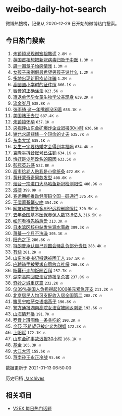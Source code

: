 # weibo-daily-hot-search

微博热搜榜，记录从 2020-12-29 日开始的微博热门搜索。

## 今日热门搜索

<!-- BEGIN -->

1. [朱锁锁发现谢宏祖撒谎](https://s.weibo.com/weibo?q=%23%E6%9C%B1%E9%94%81%E9%94%81%E5%8F%91%E7%8E%B0%E8%B0%A2%E5%AE%8F%E7%A5%96%E6%92%92%E8%B0%8E%23&Refer=top) `2.8M 🔥`
1. [英国首相想把新冠病毒归咎于中医](https://s.weibo.com/weibo?q=%23%E8%8B%B1%E5%9B%BD%E9%A6%96%E7%9B%B8%E6%83%B3%E6%8A%8A%E6%96%B0%E5%86%A0%E7%97%85%E6%AF%92%E5%BD%92%E5%92%8E%E4%BA%8E%E4%B8%AD%E5%8C%BB%23&Refer=top) `1.3M 🔥`
1. [周一围章子怡感情戏](https://s.weibo.com/weibo?q=%23%E5%91%A8%E4%B8%80%E5%9B%B4%E7%AB%A0%E5%AD%90%E6%80%A1%E6%84%9F%E6%83%85%E6%88%8F%23&Refer=top) `1.3M 🔥`
1. [女孩子来例假最希望男孩子说什么](https://s.weibo.com/weibo?q=%23%E5%A5%B3%E5%AD%A9%E5%AD%90%E6%9D%A5%E4%BE%8B%E5%81%87%E6%9C%80%E5%B8%8C%E6%9C%9B%E7%94%B7%E5%AD%A9%E5%AD%90%E8%AF%B4%E4%BB%80%E4%B9%88%23&Refer=top) `1.2M 🔥`
1. [多地出现新冠疫苗诈骗](https://s.weibo.com/weibo?q=%23%E5%A4%9A%E5%9C%B0%E5%87%BA%E7%8E%B0%E6%96%B0%E5%86%A0%E7%96%AB%E8%8B%97%E8%AF%88%E9%AA%97%23&Refer=top) `1.2M 🔥`
1. [高圆圆小学时的证件照](https://s.weibo.com/weibo?q=%23%E9%AB%98%E5%9C%86%E5%9C%86%E5%B0%8F%E5%AD%A6%E6%97%B6%E7%9A%84%E8%AF%81%E4%BB%B6%E7%85%A7%23&Refer=top) `866.1K 🔥`
1. [唇膏的正确涂法](https://s.weibo.com/weibo?q=%23%E5%94%87%E8%86%8F%E7%9A%84%E6%AD%A3%E7%A1%AE%E6%B6%82%E6%B3%95%23&Refer=top) `823.5K 🔥`
1. [遭退单代孕女童生物学父亲现身](https://s.weibo.com/weibo?q=%23%E9%81%AD%E9%80%80%E5%8D%95%E4%BB%A3%E5%AD%95%E5%A5%B3%E7%AB%A5%E7%94%9F%E7%89%A9%E5%AD%A6%E7%88%B6%E4%BA%B2%E7%8E%B0%E8%BA%AB%23&Refer=top) `639.2K 🔥`
1. [流金岁月](https://s.weibo.com/weibo?q=%E6%B5%81%E9%87%91%E5%B2%81%E6%9C%88&Refer=top) `638.8K 🔥`
1. [张雨绮 这一年嘴都没闲着](https://s.weibo.com/weibo?q=%E5%BC%A0%E9%9B%A8%E7%BB%AE%20%E8%BF%99%E4%B8%80%E5%B9%B4%E5%98%B4%E9%83%BD%E6%B2%A1%E9%97%B2%E7%9D%80&Refer=top) `638.1K 🔥`
1. [美国赌王去世](https://s.weibo.com/weibo?q=%E7%BE%8E%E5%9B%BD%E8%B5%8C%E7%8E%8B%E5%8E%BB%E4%B8%96&Refer=top) `637.4K 🔥`
1. [朱锁锁怀孕](https://s.weibo.com/weibo?q=%E6%9C%B1%E9%94%81%E9%94%81%E6%80%80%E5%AD%95&Refer=top) `637.1K 🔥`
1. [央视评山东金矿爆炸企业迟报30小时](https://s.weibo.com/weibo?q=%23%E5%A4%AE%E8%A7%86%E8%AF%84%E5%B1%B1%E4%B8%9C%E9%87%91%E7%9F%BF%E7%88%86%E7%82%B8%E4%BC%81%E4%B8%9A%E8%BF%9F%E6%8A%A530%E5%B0%8F%E6%97%B6%23&Refer=top) `636.6K 🔥`
1. [谢允求周翡嫁一个短命的丈夫](https://s.weibo.com/weibo?q=%23%E8%B0%A2%E5%85%81%E6%B1%82%E5%91%A8%E7%BF%A1%E5%AB%81%E4%B8%80%E4%B8%AA%E7%9F%AD%E5%91%BD%E7%9A%84%E4%B8%88%E5%A4%AB%23&Refer=top) `635.7K 🔥`
1. [东南大学](https://s.weibo.com/weibo?q=%E4%B8%9C%E5%8D%97%E5%A4%A7%E5%AD%A6&Refer=top) `635.1K 🔥`
1. [女生一定要结婚才会得到幸福吗](https://s.weibo.com/weibo?q=%23%E5%A5%B3%E7%94%9F%E4%B8%80%E5%AE%9A%E8%A6%81%E7%BB%93%E5%A9%9A%E6%89%8D%E4%BC%9A%E5%BE%97%E5%88%B0%E5%B9%B8%E7%A6%8F%E5%90%97%23&Refer=top) `634.4K 🔥`
1. [袁隆平抖音账号已注销](https://s.weibo.com/weibo?q=%23%E8%A2%81%E9%9A%86%E5%B9%B3%E6%8A%96%E9%9F%B3%E8%B4%A6%E5%8F%B7%E5%B7%B2%E6%B3%A8%E9%94%80%23&Refer=top) `634.1K 🔥`
1. [恰好是少年改名的原因](https://s.weibo.com/weibo?q=%23%E6%81%B0%E5%A5%BD%E6%98%AF%E5%B0%91%E5%B9%B4%E6%94%B9%E5%90%8D%E7%9A%84%E5%8E%9F%E5%9B%A0%23&Refer=top) `633.5K 🔥`
1. [彭冠英苏感](https://s.weibo.com/weibo?q=%23%E5%BD%AD%E5%86%A0%E8%8B%B1%E8%8B%8F%E6%84%9F%23&Refer=top) `522.8K 🔥`
1. [超市给老人贴我是小偷纸条](https://s.weibo.com/weibo?q=%23%E8%B6%85%E5%B8%82%E7%BB%99%E8%80%81%E4%BA%BA%E8%B4%B4%E6%88%91%E6%98%AF%E5%B0%8F%E5%81%B7%E7%BA%B8%E6%9D%A1%23&Refer=top) `472.6K 🔥`
1. [黄轩蒙奇奇同款发型](https://s.weibo.com/weibo?q=%23%E9%BB%84%E8%BD%A9%E8%92%99%E5%A5%87%E5%A5%87%E5%90%8C%E6%AC%BE%E5%8F%91%E5%9E%8B%23&Refer=top) `408.0K 🔥`
1. [烟台一宗进口大马哈鱼新冠检测阳性](https://s.weibo.com/weibo?q=%23%E7%83%9F%E5%8F%B0%E4%B8%80%E5%AE%97%E8%BF%9B%E5%8F%A3%E5%A4%A7%E9%A9%AC%E5%93%88%E9%B1%BC%E6%96%B0%E5%86%A0%E6%A3%80%E6%B5%8B%E9%98%B3%E6%80%A7%23&Refer=top) `400.9K 🔥`
1. [滔搏](https://s.weibo.com/weibo?q=%E6%BB%94%E6%90%8F&Refer=top) `399.9K 🔥`
1. [春运期间推动健康码全国一码通行](https://s.weibo.com/weibo?q=%E6%98%A5%E8%BF%90%E6%9C%9F%E9%97%B4%E6%8E%A8%E5%8A%A8%E5%81%A5%E5%BA%B7%E7%A0%81%E5%85%A8%E5%9B%BD%E4%B8%80%E7%A0%81%E9%80%9A%E8%A1%8C&Refer=top) `375.4K 🔥`
1. [王儇萧綦篝火吻](https://s.weibo.com/weibo?q=%23%E7%8E%8B%E5%84%87%E8%90%A7%E7%B6%A6%E7%AF%9D%E7%81%AB%E5%90%BB%23&Refer=top) `354.2K 🔥`
1. [网友称被拼多多APP远程删除照片](https://s.weibo.com/weibo?q=%23%E7%BD%91%E5%8F%8B%E7%A7%B0%E8%A2%AB%E6%8B%BC%E5%A4%9A%E5%A4%9AAPP%E8%BF%9C%E7%A8%8B%E5%88%A0%E9%99%A4%E7%85%A7%E7%89%87%23&Refer=top) `320.5K 🔥`
1. [去年全国基本医保参保人数13.6亿人](https://s.weibo.com/weibo?q=%23%E5%8E%BB%E5%B9%B4%E5%85%A8%E5%9B%BD%E5%9F%BA%E6%9C%AC%E5%8C%BB%E4%BF%9D%E5%8F%82%E4%BF%9D%E4%BA%BA%E6%95%B013.6%E4%BA%BF%E4%BA%BA%23&Refer=top) `316.5K 🔥`
1. [如何看待先婚后爱](https://s.weibo.com/weibo?q=%23%E5%A6%82%E4%BD%95%E7%9C%8B%E5%BE%85%E5%85%88%E5%A9%9A%E5%90%8E%E7%88%B1%23&Refer=top) `313.3K 🔥`
1. [日本滨冈核电站发生漏水事故](https://s.weibo.com/weibo?q=%E6%97%A5%E6%9C%AC%E6%BB%A8%E5%86%88%E6%A0%B8%E7%94%B5%E7%AB%99%E5%8F%91%E7%94%9F%E6%BC%8F%E6%B0%B4%E4%BA%8B%E6%95%85&Refer=top) `309.3K 🔥`
1. [萧綦一个月不洗澡](https://s.weibo.com/weibo?q=%23%E8%90%A7%E7%B6%A6%E4%B8%80%E4%B8%AA%E6%9C%88%E4%B8%8D%E6%B4%97%E6%BE%A1%23&Refer=top) `305.1K 🔥`
1. [阳光之下](https://s.weibo.com/weibo?q=%E9%98%B3%E5%85%89%E4%B9%8B%E4%B8%8B&Refer=top) `286.8K 🔥`
1. [特朗普承认自己对国会骚乱负部分责任](https://s.weibo.com/weibo?q=%23%E7%89%B9%E6%9C%97%E6%99%AE%E6%89%BF%E8%AE%A4%E8%87%AA%E5%B7%B1%E5%AF%B9%E5%9B%BD%E4%BC%9A%E9%AA%9A%E4%B9%B1%E8%B4%9F%E9%83%A8%E5%88%86%E8%B4%A3%E4%BB%BB%23&Refer=top) `283.4K 🔥`
1. [有翡](https://s.weibo.com/weibo?q=%E6%9C%89%E7%BF%A1&Refer=top) `281.2K 🔥`
1. [山东省委书记喊话被困工人](https://s.weibo.com/weibo?q=%23%E5%B1%B1%E4%B8%9C%E7%9C%81%E5%A7%94%E4%B9%A6%E8%AE%B0%E5%96%8A%E8%AF%9D%E8%A2%AB%E5%9B%B0%E5%B7%A5%E4%BA%BA%23&Refer=top) `267.5K 🔥`
1. [应聘骑手被要求自愿放弃社保](https://s.weibo.com/weibo?q=%23%E5%BA%94%E8%81%98%E9%AA%91%E6%89%8B%E8%A2%AB%E8%A6%81%E6%B1%82%E8%87%AA%E6%84%BF%E6%94%BE%E5%BC%83%E7%A4%BE%E4%BF%9D%23&Refer=top) `266.3K 🔥`
1. [杨幂行走的饭圈百科](https://s.weibo.com/weibo?q=%23%E6%9D%A8%E5%B9%82%E8%A1%8C%E8%B5%B0%E7%9A%84%E9%A5%AD%E5%9C%88%E7%99%BE%E7%A7%91%23&Refer=top) `257.7K 🔥`
1. [湖南高院回应法官遭报复杀害](https://s.weibo.com/weibo?q=%23%E6%B9%96%E5%8D%97%E9%AB%98%E9%99%A2%E5%9B%9E%E5%BA%94%E6%B3%95%E5%AE%98%E9%81%AD%E6%8A%A5%E5%A4%8D%E6%9D%80%E5%AE%B3%23&Refer=top) `237.0K 🔥`
1. [奇妙之城重庆篇](https://s.weibo.com/weibo?q=%23%E5%A5%87%E5%A6%99%E4%B9%8B%E5%9F%8E%E9%87%8D%E5%BA%86%E7%AF%87%23&Refer=top) `232.2K 🔥`
1. [仅39%美国人负担得起1000美元紧急开支](https://s.weibo.com/weibo?q=%23%E4%BB%8539%25%E7%BE%8E%E5%9B%BD%E4%BA%BA%E8%B4%9F%E6%8B%85%E5%BE%97%E8%B5%B71000%E7%BE%8E%E5%85%83%E7%B4%A7%E6%80%A5%E5%BC%80%E6%94%AF%23&Refer=top) `211.2K 🔥`
1. [北京居民人均可支配收入居全国第二](https://s.weibo.com/weibo?q=%23%E5%8C%97%E4%BA%AC%E5%B1%85%E6%B0%91%E4%BA%BA%E5%9D%87%E5%8F%AF%E6%94%AF%E9%85%8D%E6%94%B6%E5%85%A5%E5%B1%85%E5%85%A8%E5%9B%BD%E7%AC%AC%E4%BA%8C%23&Refer=top) `208.7K 🔥`
1. [撒贝宁哈萨克语唱燕子](https://s.weibo.com/weibo?q=%23%E6%92%92%E8%B4%9D%E5%AE%81%E5%93%88%E8%90%A8%E5%85%8B%E8%AF%AD%E5%94%B1%E7%87%95%E5%AD%90%23&Refer=top) `196.8K 🔥`
1. [警方通报湖南高院女法官被同乡刺死](https://s.weibo.com/weibo?q=%23%E8%AD%A6%E6%96%B9%E9%80%9A%E6%8A%A5%E6%B9%96%E5%8D%97%E9%AB%98%E9%99%A2%E5%A5%B3%E6%B3%95%E5%AE%98%E8%A2%AB%E5%90%8C%E4%B9%A1%E5%88%BA%E6%AD%BB%23&Refer=top) `192.6K 🔥`
1. [山海情开播](https://s.weibo.com/weibo?q=%23%E5%B1%B1%E6%B5%B7%E6%83%85%E5%BC%80%E6%92%AD%23&Refer=top) `191.7K 🔥`
1. [罗晋上班图像一条贪吃蛇](https://s.weibo.com/weibo?q=%23%E7%BD%97%E6%99%8B%E4%B8%8A%E7%8F%AD%E5%9B%BE%E5%83%8F%E4%B8%80%E6%9D%A1%E8%B4%AA%E5%90%83%E8%9B%87%23&Refer=top) `190.2K 🔥`
1. [金莎 不希望只被定义为甜姐](https://s.weibo.com/weibo?q=%E9%87%91%E8%8E%8E%20%E4%B8%8D%E5%B8%8C%E6%9C%9B%E5%8F%AA%E8%A2%AB%E5%AE%9A%E4%B9%89%E4%B8%BA%E7%94%9C%E5%A7%90&Refer=top) `172.3K 🔥`
1. [上阳赋](https://s.weibo.com/weibo?q=%E4%B8%8A%E9%98%B3%E8%B5%8B&Refer=top) `172.1K 🔥`
1. [山东金矿事故迟报30小时](https://s.weibo.com/weibo?q=%23%E5%B1%B1%E4%B8%9C%E9%87%91%E7%9F%BF%E4%BA%8B%E6%95%85%E8%BF%9F%E6%8A%A530%E5%B0%8F%E6%97%B6%23&Refer=top) `166.1K 🔥`
1. [基金](https://s.weibo.com/weibo?q=%E5%9F%BA%E9%87%91&Refer=top) `165.3K 🔥`
1. [大江大河](https://s.weibo.com/weibo?q=%E5%A4%A7%E6%B1%9F%E5%A4%A7%E6%B2%B3&Refer=top) `155.5K 🔥`
1. [蒋南孙王永正冷战](https://s.weibo.com/weibo?q=%23%E8%92%8B%E5%8D%97%E5%AD%99%E7%8E%8B%E6%B0%B8%E6%AD%A3%E5%86%B7%E6%88%98%23&Refer=top) `95.6K 🔥`

数据更新于 2021-01-13 06:50:00

<!-- END -->

历史归档 [./archives](./archives)

## 相关项目

- [V2EX 每日热门话题](https://github.com/realLeonardo/v2ex-daily-hot-topic)
